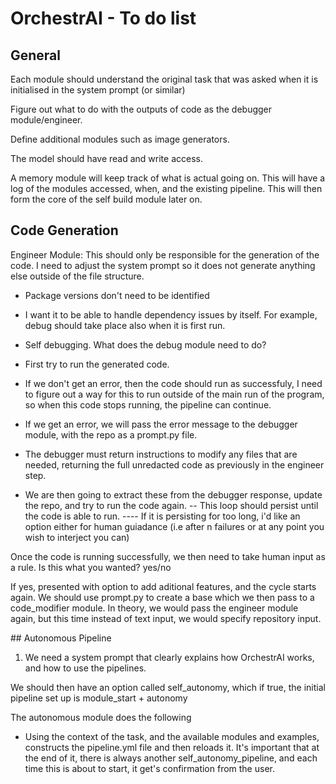 # OrchestrAI - To do list

## General 

Each module should understand the original task that was asked when it is initialised in the system prompt (or similar)

Figure out what to do with the outputs of code as the debugger module/engineer.

Define additional modules such as image generators. 

The model should have read and write access.

A memory module will keep track of what is actual going on. This will have a log of the modules accessed, when, and the existing pipeline. This will then form the core of the self build module later on.

## Code Generation

Engineer Module: This should only be responsible for the generation of the code. I need to adjust the system prompt so it does not generate anything else outside of the file structure. 

- Package versions don't need to be identified
- I want it to be able to handle dependency issues by itself. For example, debug should take place also when it is first run. 

- Self debugging. What does the debug module need to do?

- First try to run the generated code.
- If we don't get an error, then the code should run as successfuly, I need to figure out a way for this to run outside of the main run of the program, so when this code stops running, the pipeline can continue. 

- If we get an error, we will pass the error message to the debugger module, with the repo as a prompt.py file. 
- The debugger must return instructions to modify any files that are needed, returning the full unredacted code as previously in the engineer step.
- We are then going to extract these from the debugger response, update the repo, and try to run the code again. 
-- This loop should persist until the code is able to run. 
---- If it is persisting for too long, i'd like an option either for human guiadance (i.e after n failures or at any point you wish to interject you can)

Once the code is running successfully, we then need to take human input as a rule. Is this what you wanted? yes/no

If yes, presented with option to add aditional features, and the cycle starts again. 
We should use prompt.py to create a base which we then pass to a code_modifier module. In theory, we would pass the engineer module again, but this time instead of text input, we would specify repository input. 

## Autonomous Pipeline

1. We need a system prompt that clearly explains how OrchestrAI works, and how to use the pipelines. 

We should then have an option called self_autonomy, which if true, the initial pipeline set up is 
module_start + autonomy

The autonomous module does the following 
- Using the context of the task, and the available modules and examples, constructs the pipeline.yml file and then reloads it. It's important that at the end of it, there is always another self_autonomy_pipeline, and each time this is about to start, it get's confirmation from the user.

